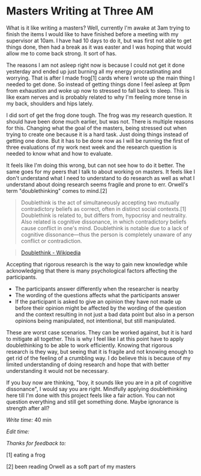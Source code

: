 # Masters Writing at Three AM

What is it like writing a masters?
Well, currently I'm awake at 3am trying to finish the items I would like to have finished before a meeting with my supervisor at 10am. I have had 10 days to do it, but was first not able to get things done, then had a break as it was easter and I was hoping that would allow me to come back strong. It sort of has.

The reasons I am not asleep right now is because I could not get it done yesterday and ended up just burning all my energy procrastinating and worrying. That is after I made frog[1] cards where I wrote up the main thing I needed to get done. So instead of getting things done I feel asleep at 9pm from exhaustion and woke up now to stressed to fall back to sleep. This is like exam nerves and is probably related to why I'm feeling more tense in my back, shoulders and hips lately.

I did sort of get the frog done tough. The frog was my research question. It should have been done much earlier, but was not. There is multiple reasons for this. Changing what the goal of the masters, being stressed out when trying to create one because it is a hard task. Just doing things instead of getting one done. But it has to be done now as I will be running the first of three evaluations of my work next week and the research question is needed to know what and how to evaluate.

It feels like I'm doing this wrong, but can not see how to do it better. The same goes for my peers that I talk to about working on masters. It feels like I don't understand what I need to understand to do research as well as what I understand about doing research seems fragile and prone to err. Orwell's term "doublethinking" comes to mind.[2]

> Doublethink is the act of simultaneously accepting two mutually contradictory beliefs as correct, often in distinct social contexts.[1] Doublethink is related to, but differs from, hypocrisy and neutrality. Also related is cognitive dissonance, in which contradictory beliefs cause conflict in one's mind. Doublethink is notable due to a lack of cognitive dissonance—thus the person is completely unaware of any conflict or contradiction.

> [Doublethink - Wikipedia](https://en.wikipedia.org/wiki/Doublethink)

Accepting that rigorous research is the way to gain new knowledge while acknowledging that there is many psychological factors affecting the participants.

* The participants answer differently when the researcher is nearby
* The wording of the questions affects what the participants answer
* If the participant is asked to give an opinion they have not made up before their opinion might be affected by the wording of the question and the context resulting in not just a bad data point but also in a person opinions being manipulated, not intentional, but still manipulated.  

These are worst case scenarios. They can be worked against, but it is hard to mitigate all together. This is why I feel like I at this point have to apply doublethinking to be able to work efficiently. Knowing that rigorous research is they way, but seeing that it is fragile and not knowing enough to get rid of the feeling of a crumbling way. I do believe this is because of my limited understanding of doing research and hope that with better understanding it would not be necessary.

If you buy now are thinking, "boy, it sounds like you are in a pit of cognitive dissonance", I would say you are right. Mindfully applying doublethinking here till I'm done with this project feels like a fair action. You can not question everything and still get something done. Maybe ignorance is strength after all?

*Write time:* 40 min

*Edit time:*

*Thanks for feedback to:* 


[1] eating a frog

[2] been reading Orwell as a soft part of my masters

